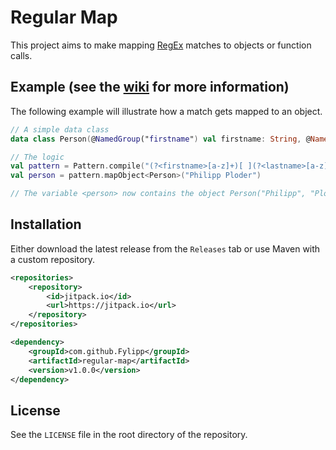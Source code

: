 # Regular Map
This project aims to make mapping [RegEx](https://docs.oracle.com/javase/8/docs/api/java/util/regex/Pattern.html)
matches to objects or function calls.

## Example (see the [wiki](https://github.com/Fylipp/regular-map/wiki) for more information)
The following example will illustrate how a match gets mapped to an object.
```kotlin
// A simple data class
data class Person(@NamedGroup("firstname") val firstname: String, @NamedGroup("lastname") val lastname: String)

// The logic
val pattern = Pattern.compile("(?<firstname>[a-z]+)[ ](?<lastname>[a-z]+)", Pattern.CASE_INSENSITIVE)
val person = pattern.mapObject<Person>("Philipp Ploder")

// The variable <person> now contains the object Person("Philipp", "Ploder")
```

## Installation
Either download the latest release from the `Releases` tab or use Maven with a custom repository.
```xml
<repositories>
    <repository>
        <id>jitpack.io</id>
        <url>https://jitpack.io</url>
    </repository>
</repositories>
```
```xml
<dependency>
    <groupId>com.github.Fylipp</groupId>
    <artifactId>regular-map</artifactId>
    <version>v1.0.0</version>
</dependency>
```

## License
See the `LICENSE` file in the root directory of the repository.
